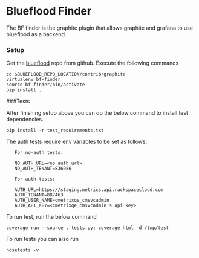 Blueflood Finder
================

The BF finder is the graphite plugin that allows graphite and grafana to use blueflood as a backend.

### Setup

Get the [blueflood](https://github.com/rackerlabs/blueflood) repo from github. Execute the following commands

    cd $BLUEFLOOD_REPO_LOCATION/contrib/graphite
    virtualenv bf-finder
    source bf-finder/bin/activate
    pip install .


###Tests

After finishing setup above you can do the below command to install test dependencies.

    pip install -r test_requirements.txt

The auth tests require env variables to be set as follows:

       For no-auth tests:

       NO_AUTH_URL=<no auth url>
       NO_AUTH_TENANT=836986

       For auth tests:

       AUTH_URL=https://staging.metrics.api.rackspacecloud.com
       AUTH_TENANT=887463
       AUTH_USER_NAME=cmetrixqe_cmsvcadmin
       AUTH_API_KEY=<cmetrixqe_cmsvcadmin's api key>


To run test, run the below command

    coverage run --source . tests.py; coverage html -d /tmp/test

To run tests you can also run

    nosetests -v
